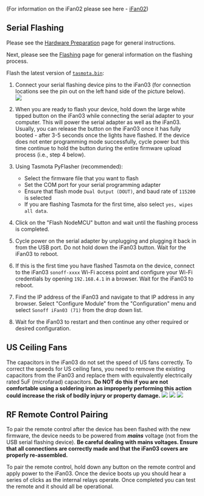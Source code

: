 (For information on the iFan02 please see here - [iFan02](Sonoff-iFan02.md))

## Serial Flashing
Please see the [Hardware Preparation](../Getting-Started#hardware-preparation) page for general instructions.

Next, please see the [Flashing](../Getting-Started#flashing) page for general information on the flashing process.

Flash the latest version of [`tasmota.bin`](http://ota.tasmota.com/tasmota/release/tasmota.bin):

1. Connect your serial flashing device pins to the iFan03 (for connection locations see the pin out on the left hand side of the picture below).  
   ![](https://github.com/tim-dcl/BRUH3-Home-Assistant-Configuration/blob/master/IMG_20190817_155847511_HDR.jpg)

2. When you are ready to flash your device, hold down the large white tipped button on the iFan03 while connecting the serial adapter to your computer. This will power the serial adapter as well as the iFan03. Usually, you can release the button on the iFan03 once it has fully booted - after 3-5 seconds once the lights have flashed. If the device does not enter programming mode successfully, cycle power but this time continue to hold the button during the entire firmware upload process (i.e., step 4 below).

3. Using Tasmota PyFlasher (recommended):
   - Select the firmware file that you want to flash
   - Set the COM port for your serial programming adapter
   - Ensure that flash mode `Dual Output (DOUT)`, and baud rate of `115200` is selected
   - If you are flashing Tasmota for the first time, also select `yes, wipes all data`.

4. Click on the "Flash NodeMCU" button and wait until the flashing process is completed. 

5. Cycle power on the serial adapter by unplugging and plugging it back in from the USB port. Do not hold down the iFan03 button. Wait for the iFan03 to reboot.

6. If this is the first time you have flashed Tasmota on the device, connect to the iFan03 `sonoff-xxxx` Wi-Fi access point and configure your Wi-Fi credentials by opening `192.168.4.1` in a browser. Wait for the iFan03 to reboot.

7. Find the IP address of the iFan03 and navigate to that IP address in any browser. Select "Configure Module" from the "Configuration" menu and select `Sonoff iFan03 (71)` from the drop down list.

8. Wait for the iFan03 to restart and then continue any other required or desired configuration.

## US Ceiling Fans

The capacitors in the iFan03 do not set the speed of US fans correctly. To correct the speeds for US ceiling fans, you need to remove the existing capacitors from the iFan03 and replace them with equivalently electrically rated 5uF (microfarad) capacitors. **Do NOT do this if you are not comfortable using a soldering iron as improperly performing this action could increase the risk of bodily injury or property damage.**
![](https://github.com/tim-dcl/BRUH3-Home-Assistant-Configuration/blob/master/IMG_20190817_155903267.jpg)
![](https://github.com/tim-dcl/BRUH3-Home-Assistant-Configuration/blob/master/IMG_20190817_155910936_HDR.jpg)
![](https://github.com/tim-dcl/BRUH3-Home-Assistant-Configuration/blob/master/IMG_20190817_155853950_HDR.jpg)

## RF Remote Control Pairing

To pair the remote control after the device has been flashed with the new firmware, the device needs to be powered from _**mains**_ voltage (not from the USB serial flashing device). **Be careful dealing with mains voltages. Ensure that all connections are correctly made and that the iFan03 covers are properly re-assembled.**

To pair the remote control, hold down any button on the remote control and apply power to the iFan03. Once the device boots up you should hear a series of clicks as the internal relays operate. Once completed you can test the remote and it should all be operational.
